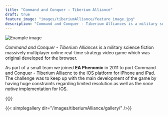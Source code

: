 ```yaml
---
title: "Command and Conquer : Tiberium Alliance"
draft: true
feature_image: "images/tiberiumAlliance/feature_image.jpg"
description: "Command and Conquer - Tiberium Alliances is a military science fiction massively multiplayer online real-time strategy video game which can be played in the browser."
---
```

![Example image](/images/tiberiumAlliance/GameInfo.png )

*Command and Conquer - Tiberium Alliances* is a military science fiction massively multiplayer online real-time strategy video game which was original developed for the browser.

As part of a small team we joined __EA Phenomic__ in 2011 to port Command and Conquer - Tiberium Alliacnc to the IOS platform for iPhone and iPad.
The challenge was to keep up with the main development of the game by having huge constraints regarding limited resolution as well as the *none native* implementation for IOS.

{{<youtube kFVEtZRgoTE>}}

{{< simplegallery dir="/images/tiberiumAlliance/gallery/" />}}